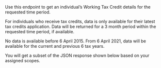 <p>Use this endpoint to get an individual’s Working Tax Credit details for the requested time period.</p>
<p>For individuals who receive tax credits, data is only available for their latest tax credits application. Data will be returned for a 3 month period within the requested time period, if available.</p>
<p>No data is available before 6 April 2015. From 6 April 2021, data will be available for the current and previous 6 tax years.</p>
<p>You will get a subset of the JSON response shown below based on your assigned scopes.</p>
